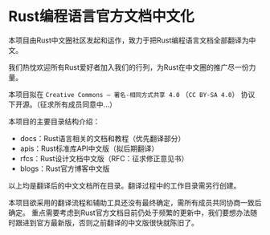 Rust编程语言官方文档中文化
=========================

本项目由Rust中文圈社区发起和运作，致力于把Rust编程语言文档全部翻译为中文。

我们热忱欢迎所有Rust爱好者加入我们的行列，为Rust在中文圈的推广尽一份力量。

本项目拟在 `Creative Commons — 署名-相同方式共享 4.0` （`CC BY-SA 4.0`） 协议下开源。（征求所有成员同意中...）

本项目的主要目录结构介绍：

- docs：Rust语言相关的文档和教程（优先翻译部分）
- apis：Rust标准库API中文版（拟后期翻译）
- rfcs：Rust设计文档中文版（RFC：征求修正意见书）
- blogs：Rust官方博客中文版

以上均是翻译后的中文文档所在目录。翻译过程中的工作目录需另行创建。

本项目欲采用的翻译流程和辅助工具还没有最终确定，需所有成员共同协商一致后确定。
重点需要考虑到Rust官方文档目前仍处于频繁的更新中，我们要想办法随时跟进到官方最新版，否则之前翻译的中文版很快就陈旧了。
